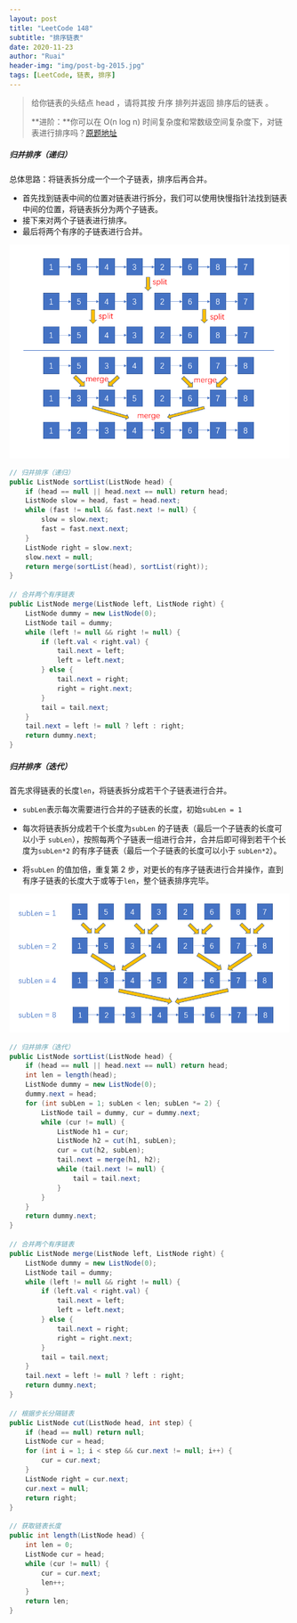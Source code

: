 ```yaml
---
layout: post
title: "LeetCode 148"
subtitle: "排序链表"
date: 2020-11-23
author: "Ruai"
header-img: "img/post-bg-2015.jpg"
tags: [LeetCode, 链表, 排序]
---
```


> 给你链表的头结点 head ，请将其按 升序 排列并返回 排序后的链表 。
> 
> **进阶：**你可以在 O(n log n) 时间复杂度和常数级空间复杂度下，对链表进行排序吗？[原题地址](https://leetcode-cn.com/problems/sort-list/)

##### 归并排序（递归）

总体思路：将链表拆分成一个一个子链表，排序后再合并。

- 首先找到链表中间的位置对链表进行拆分，我们可以使用快慢指针法找到链表中间的位置，将链表拆分为两个子链表。
- 接下来对两个子链表进行排序。
- 最后将两个有序的子链表进行合并。

![148-1](/img/leetcode/148-1.png)

```java
// 归并排序（递归）
public ListNode sortList(ListNode head) {
    if (head == null || head.next == null) return head;
    ListNode slow = head, fast = head.next;
    while (fast != null && fast.next != null) {
        slow = slow.next;
        fast = fast.next.next;
    }
    ListNode right = slow.next;
    slow.next = null;
    return merge(sortList(head), sortList(right));
}

// 合并两个有序链表
public ListNode merge(ListNode left, ListNode right) {
    ListNode dummy = new ListNode(0);
    ListNode tail = dummy;
    while (left != null && right != null) {
        if (left.val < right.val) {
            tail.next = left;
            left = left.next;
        } else {
            tail.next = right;
            right = right.next;
        }
        tail = tail.next;
    }
    tail.next = left != null ? left : right;
    return dummy.next;
}
```

##### 归并排序（迭代）

首先求得链表的长度`len`，将链表拆分成若干个子链表进行合并。

- `subLen`表示每次需要进行合并的子链表的长度，初始`subLen = 1`

- 每次将链表拆分成若干个长度为`subLen` 的子链表（最后一个子链表的长度可以小于 `subLen`），按照每两个子链表一组进行合并，合并后即可得到若干个长度为`subLen*2` 的有序子链表（最后一个子链表的长度可以小于 `subLen*2`）。

- 将`subLen` 的值加倍，重复第 2 步，对更长的有序子链表进行合并操作，直到有序子链表的长度大于或等于`len`，整个链表排序完毕。

![148-2](/img/leetcode/148-2.png)

```java
// 归并排序（迭代）
public ListNode sortList(ListNode head) {
    if (head == null || head.next == null) return head;
    int len = length(head);
    ListNode dummy = new ListNode(0);
    dummy.next = head;
    for (int subLen = 1; subLen < len; subLen *= 2) {
        ListNode tail = dummy, cur = dummy.next;
        while (cur != null) {
            ListNode h1 = cur;
            ListNode h2 = cut(h1, subLen);
            cur = cut(h2, subLen);
            tail.next = merge(h1, h2);
            while (tail.next != null) {
                tail = tail.next;
            }
        }
    }
    return dummy.next;
}

// 合并两个有序链表
public ListNode merge(ListNode left, ListNode right) {
    ListNode dummy = new ListNode(0);
    ListNode tail = dummy;
    while (left != null && right != null) {
        if (left.val < right.val) {
            tail.next = left;
            left = left.next;
        } else {
            tail.next = right;
            right = right.next;
        }
        tail = tail.next;
    }
    tail.next = left != null ? left : right;
    return dummy.next;
}

// 根据步长分隔链表
public ListNode cut(ListNode head, int step) {
    if (head == null) return null;
    ListNode cur = head;
    for (int i = 1; i < step && cur.next != null; i++) {
        cur = cur.next;
    }
    ListNode right = cur.next;
    cur.next = null;
    return right;
}

// 获取链表长度
public int length(ListNode head) {
    int len = 0;
    ListNode cur = head;
    while (cur != null) {
        cur = cur.next;
        len++;
    }
    return len;
}
```
